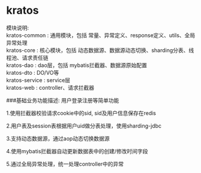 # kratos

模块说明:  
kratos-common  : 通用模块，包括 常量、异常定义、response定义、utils、全局异常处理  
kratos-core    : 核心模块，包括 动态数据源、数据源动态切换、sharding分表、线程池、请求责任链  
kratos-dao     : dao层，包括 mybatis拦截器、数据源原始配置  
kratos-dto     : DO/VO等  
kratos-service : service层  
kratos-web     : controller、请求拦截器  


###基础业务功能描述: 用户登录注册等简单功能  

1.使用拦截器校验请求cookie中的sid, sid及用户信息保存在redis    

2.用户表及session表根据用户uid做分表处理，使用sharding-jdbc  

3.支持动态数据源，通过aop动态切换数据源  

4.使用mybatis拦截器自动更新数据表中的创建/修改时间字段    

5.通过全局异常处理，统一处理controller中的异常  

